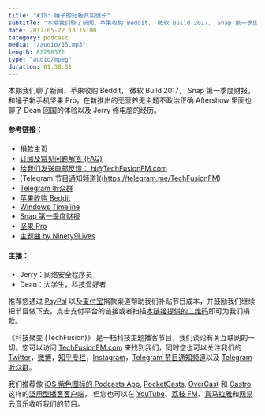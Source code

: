 ```yaml
---
title: "#15: 锤子的短板其实很长"
subtitle: "本期我们聊了新闻，苹果收购 Beddit， 微软 Build 2017， Snap 第一季度财报，和锤子新手机坚果 Pro，在新推出的无营养无主题不政治正确 Aftershow 里面也聊了 Dean 回国的体验以及 Jerry 修电脑的经历。"
date: 2017-05-22 13:15:00
category: podcast
media: "/audio/15.mp3"
length: 82296372 
type: "audio/mpeg"
duration: 01:30:31
---
```


本期我们聊了新闻，苹果收购 Beddit， 微软 Build 2017， Snap 第一季度财报，和锤子新手机坚果 Pro，在新推出的无营养无主题不政治正确 Aftershow 里面也聊了 Dean 回国的体验以及 Jerry 修电脑的经历。

#### 参考链接：
- [捐款主页](https://techfusionfm.com/donate)
- [订阅及常见问题解答 (FAQ)](https://techfusionfm.com/faq)
- [给我们发送电邮反馈： hi@TechFusionFM.com](mailto:hi@techfusionfm.com)
- [Telegram 节目通知频道]((https://telegram.me/TechFusionFM)
- [Telegram 听众群](https://telegram.me/TechFusionChat)
- [苹果收购 Beddit](https://www.macrumors.com/2017/05/10/apple-beddit-sleep-technology/)
- [Windows Timeline](https://www.macrumors.com/2017/05/11/windows-10-fall-update-ios/)
- [Snap 第一季度财报](https://www.theverge.com/2017/5/10/15610094/snap-snapchat-q1-2017-earnings-report-stock-plummets)
- [坚果 Pro](http://www.smartisan.com/jianguopro/#/overview)
- [主题曲 by Ninety9Lives](http://99l.tv/BleedingThroughYU)

#### 主播：
- Jerry：网络安全程序员
- Dean：大学生，科技爱好者

推荐您通过 [PayPal](https://paypal.me/techfusionfm/5) 以及[支付宝](HTTPS://QR.ALIPAY.COM/FKX09288AJOENI0MVZXM12)捐款渠道帮助我们补贴节目成本，并鼓励我们继续把节目做下去。点击支付平台的链接或者扫描[本链接提供的二维码](https://techfusionfm.com/images/QR.JPG)即可为我们捐款。

《科技聚变 (TechFusion)》 是一档科技主题播客节目，我们谈论有关互联网的一切。您可以访问 [TechFusionFM.com](https://TechFusionFM.com) 来找到我们，同时您也可以关注我们的 [Twitter](http://twitter.com/TechFusionFM)，[微博](http://weibo.com/TechFusionFM)，[知乎专栏](https://zhuanlan.zhihu.com/TechFusion)，[Instagram](http://instagram.com/TechFusionFM)，[Telegram 节目通知频道](https://t.me/TechFusionFM)以及 [Telegram 听众群](https://t.me/TechFusionChat)。

我们推荐像 [iOS 紫色图标的 Podcasts App](https://itunes.apple.com/cn/podcast/id1202658654), [PocketCasts](http://pca.st/podcast/28fcd200-cc7c-0134-10da-25324e2a541d), [OverCast](https://overcast.fm) 和 [Castro](http://supertop.co/castro/) 这样的[泛用型播客客户端](https://techfusionfm.com/faq)， 但您也可以在 [YouTube](https://www.youtube.com/channel/UC6uvHf21Tjm5lepw6P2Ki-Q)、[荔枝 FM](https://www.lizhi.fm/1494013/)、[喜马拉雅](http://www.ximalaya.com/72456289/album/6648521)和[网易云音乐](http://music.163.com/#/djradio?id=347498120)收听我们的节目。
